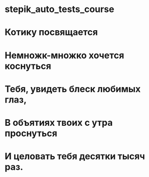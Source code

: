 # stepik_auto_tests_course
# Котику посвящается
# Немножк-множко хочется коснуться
# Тебя, увидеть блеск любимых глаз,
# В объятиях твоих с утра проснуться
# И целовать тебя десятки тысяч раз.